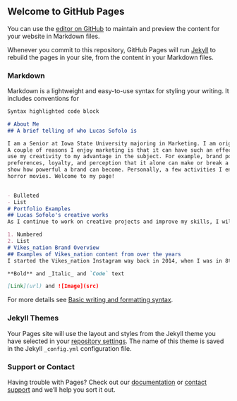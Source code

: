 ## Welcome to GitHub Pages

You can use the [editor on GitHub](https://github.com/Lucsofol/Lucsofol.github.io/edit/main/README.md) to maintain and preview the content for your website in Markdown files.

Whenever you commit to this repository, GitHub Pages will run [Jekyll](https://jekyllrb.com/) to rebuild the pages in your site, from the content in your Markdown files.

### Markdown

Markdown is a lightweight and easy-to-use syntax for styling your writing. It includes conventions for

```markdown
Syntax highlighted code block

# About Me 
## A brief telling of who Lucas Sofolo is   

I am a Senior at Iowa State University majoring in Marketing. I am originally from a small town in Illinois called Roscoe.  
A couple of reasons I enjoy marketing is that it can have such an effect on a business's success and because it allows me to 
use my creativity to my advantage in the subject. For example, brand power and positioning have such an influence on consumer 
preferences, loyalty, and perception that it alone can make or break a firm. Everyone knows Mcdonald's golden arches which go to 
show how powerful a brand can become. Personally, a few activities I enjoy in my free time include running, reading, and watching 
horror movies. Welcome to my page!
  

- Bulleted
- List
# Portfolio Examples 
## Lucas Sofolo's creative works
As I continue to work on creative projects and improve my skills, I will publish my finished products here in order to show my progess and skill level. 

1. Numbered
2. List
# Vikes_nation Brand Overview
## Examples of Vikes_nation content from over the years 
I started the Vikes_nation Instagram way back in 2014, when I was in 8th Grade. 

**Bold** and _Italic_ and `Code` text

[Link](url) and ![Image](src)
```

For more details see [Basic writing and formatting syntax](https://docs.github.com/en/github/writing-on-github/getting-started-with-writing-and-formatting-on-github/basic-writing-and-formatting-syntax).

### Jekyll Themes

Your Pages site will use the layout and styles from the Jekyll theme you have selected in your [repository settings](https://github.com/Lucsofol/Lucsofol.github.io/settings/pages). The name of this theme is saved in the Jekyll `_config.yml` configuration file.

### Support or Contact

Having trouble with Pages? Check out our [documentation](https://docs.github.com/categories/github-pages-basics/) or [contact support](https://support.github.com/contact) and we’ll help you sort it out.
